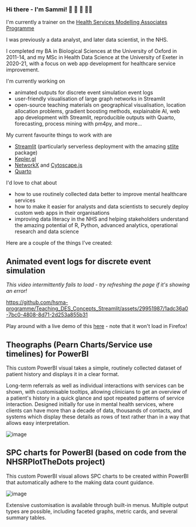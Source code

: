 ### Hi there - I'm Sammi! 🚵 🏸 🎷 👩‍💻

I'm currently a trainer on the [Health Services Modelling Associates Programme](https://sites.google.com/nihr.ac.uk/hsma)

I was previously a data analyst, and later data scientist, in the NHS. 

I completed my BA in Biological Sciences at the University of Oxford in 2011-14, and my MSc in Health Data Science at the University of Exeter in 2020-21, with a focus on web app development for healthcare service improvement.

I'm currently working on
- animated outputs for discrete event simulation event logs
- user-friendly visualisation of large graph networks in Streamlit
- open-source teaching materials on geographical visualisation, location allocation problems, gradient boosting methods, explainable AI, web app development with Streamlit, reproducible outputs with Quarto, forecasting, process mining with pm4py, and more...   

My current favourite things to work with are
- [Streamlit](https://streamlit.io/) (particularly serverless deployment with the amazing [stlite](https://github.com/whitphx/stlite) package)
- [Kepler.gl](https://kepler.gl/)
- [NetworkX](https://networkx.org/) and [Cytoscape.js](https://js.cytoscape.org/)
- [Quarto](https://quarto.org/)

I'd love to chat about
- how to use routinely collected data better to improve mental healthcare services
- how to make it easier for analysts and data scientists to securely deploy custom web apps in their organisations
- improving data literacy in the NHS and helping stakeholders understand the amazing potential of R, Python, advanced analytics, operational research and data science 

Here are a couple of the things I've created:

## Animated event logs for discrete event simulation
*This video intermittently fails to load - try refreshing the page if it's showing an error!*

https://github.com/hsma-programme/Teaching_DES_Concepts_Streamlit/assets/29951987/1adc36a0-7bc0-4808-8d71-2d253a855b31

Play around with a live demo of this [here](https://github.com/hsma-programme/Teaching_DES_Concepts_Streamlit) - note that it won't load in Firefox!

## Theographs (Pearn Charts/Service use timelines) for PowerBI
This custom PowerBI visual takes a simple, routinely collected dataset of patient history and displays it in a clear format. 

Long-term referrals as well as individual interactions with services can be shown, with customisable tooltips, allowing clinicians to get an overview of a patient's history in a quick glance and spot repeated patterns of service interaction. Designed initially for use in mental health services, where clients can have more than a decade of data, thousands of contacts, and systems which display these details as rows of text rather than in a way that allows easy interpretation.

![image](https://github.com/Bergam0t/Bergam0t/assets/29951987/d8434477-7ea3-4043-93b8-7bb8ab5d98c7)


## SPC charts for PowerBI (based on code from the NHSRPlotTheDots project)
This custom PowerBI visual allows SPC charts to be created within PowerBI that automatically adhere to the making data count guidance. 

![image](https://github.com/Bergam0t/Bergam0t/assets/29951987/9400203f-927c-471e-b56c-179576ae931a)

Extensive customisation is available through built-in menus. 
Multiple output types are possible, including faceted graphs, metric cards, and several summary tables.
